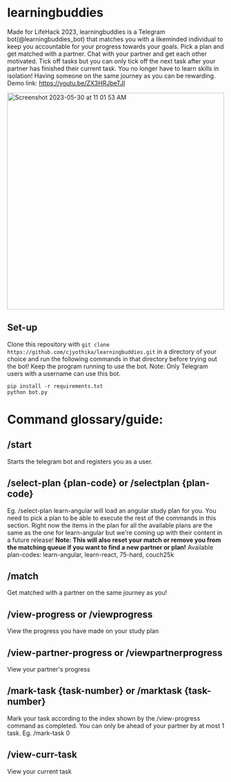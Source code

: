 # learningbuddies

Made for LifeHack 2023, learningbuddies is a Telegram bot(@learningbuddies_bot) that matches you with a likeminded individual to keep you accountable for your progress towards your goals. 
Pick a plan and get matched with a partner. Chat with your partner and get each other motivated. Tick off tasks but you can only tick off the next
task after your partner has finished their current task. You no longer have to learn skills in isolation! Having someone on the same journey as
you can be rewarding.
Demo link: https://youtu.be/ZX3HRJbeTJI

<img width="503" alt="Screenshot 2023-05-30 at 11 01 53 AM" src="https://github.com/cjyothika/learningbuddies/assets/59786385/94d59296-852e-497f-9f9f-90e8b3520179">

## Set-up
Clone this repository  with `git clone https://github.com/cjyothika/learningbuddies.git` in a directory of your choice and run the following commands in that directory before trying out the bot! Keep the program running to use the bot. Note: Only Telegram users with a username can use this bot.
```
pip install -r requirements.txt
python bot.py
```
# Command glossary/guide: 

## /start
Starts the telegram bot and registers you as a user.

## /select-plan {plan-code} or /selectplan {plan-code}
Eg. /select-plan learn-angular will load an angular study plan for you. You need to pick a plan to be able to execute the rest of the commands in this section. Right now the items in the plan for all the available plans are the same as the one for learn-angular but we're coming up with their content in a future release!
**Note: This will also reset your match or remove you from the matching queue if you want to find a new partner or plan!**
Available plan-codes: learn-angular, learn-react, 75-hard, couch25k

## /match
Get matched with a partner on the same journey as you!

## /view-progress or /viewprogress
View the progress you have made on your study plan

## /view-partner-progress or /viewpartnerprogress
View your partner's progress

## /mark-task {task-number} or /marktask {task-number}
Mark your task according to the index shown by the /view-progress command as completed. You can only be ahead of your partner by at most 1 task.
Eg. /mark-task 0

## /view-curr-task
View your current task
